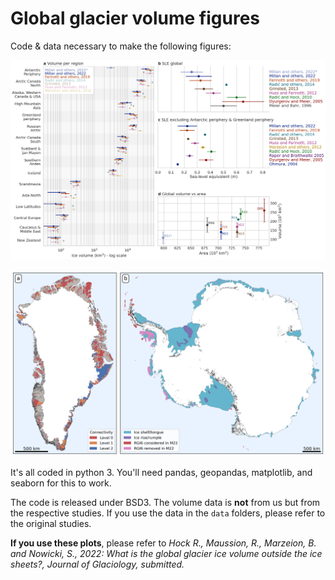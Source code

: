 # Global glacier volume figures

Code & data necessary to make the following figures:

![img](plot_global_and_reg_log_alpha.png)

![img](plot_maps_deep.png)

It's all coded in python 3. You'll need pandas, geopandas, matplotlib, and seaborn for this to work.

The code is released under BSD3. The volume data is **not** from us but from the respective studies. If you use the data in the `data` folders, please refer to the original studies.

**If you use these plots**, please refer to *Hock R., Maussion, R., Marzeion, B. and Nowicki, S., 2022: What is the global glacier ice volume outside the ice sheets?, Journal of Glaciology, submitted.*
